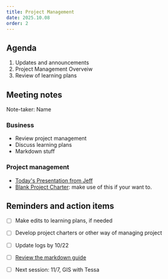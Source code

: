 ```yaml
---
title: Project Management
date: 2025.10.08
order: 2
---
```


## Agenda
1. Updates and announcements
2. Project Management Overveiw
3. Review of learning plans

## Meeting notes
Note-taker: Name

### Business
- Review project management
- Discuss learning plans
- Markdown stuff

### Project management
- [Today's Presentation from Jeff](https://brynmawr-my.sharepoint.com/:p:/g/personal/jhopkins1_brynmawr_edu/Ec4njUT5qfhKq_tUatfohwEB061NS9LmIAbpQlwpTOFrYA?e=HNZnuw)
- [Blank Project Charter](https://brynmawr.sharepoint.com/:w:/s/EAST-Dev-AskAthenaStyleGuide2/ETtDMTDEhVdPhe1sYwdKrNUBcE3eJitdplpLGWZmT-3C1Q?e=9Eggxg): make use of this if your want to. 

## Reminders and action items
- [ ] Make edits to learning plans, if needed
- [ ] Develop project charters or other way of managing project
- [ ] Update logs by 10/22
- [ ] [Review the markdown guide](https://markdownguide.offshoot.io/basic-syntax/)
- [ ] Next session: 11/7, GIS with Tessa


